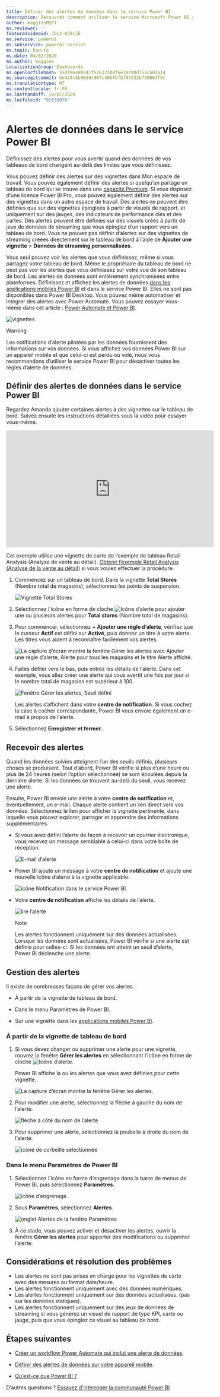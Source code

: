 ```yaml
---
title: Définir des alertes de données dans le service Power BI
description: Découvrez comment utiliser le service Microsoft Power BI afin de définir des alertes pour vous avertir quand des données de vos tableaux de bord changent au-delà des limites que vous définissez.
author: maggiesMSFT
ms.reviewer: ''
featuredvideoid: JbL2-HJ8clE
ms.service: powerbi
ms.subservice: powerbi-service
ms.topic: how-to
ms.date: 04/02/2020
ms.author: maggies
LocalizationGroup: Dashboards
ms.openlocfilehash: 55d196a9b041f52632300f6e10c00d753ca02a14
ms.sourcegitcommit: be424c5b9659c96fc40bfbfbf04332b739063f9c
ms.translationtype: HT
ms.contentlocale: fr-FR
ms.lasthandoff: 10/01/2020
ms.locfileid: "91635076"
---
```

# <a name="data-alerts-in-the-power-bi-service"></a>Alertes de données dans le service Power BI

Définissez des alertes pour vous avertir quand des données de vos tableaux de bord changent au-delà des limites que vous définissez.

Vous pouvez définir des alertes sur des vignettes dans Mon espace de travail. Vous pouvez également définir des alertes si quelqu’un partage un tableau de bord qui se trouve dans une [capacité Premium](../admin/service-premium-what-is.md). Si vous disposez d’une licence Power BI Pro, vous pouvez également définir des alertes sur des vignettes dans un autre espace de travail. Des alertes ne peuvent être définies que sur des vignettes épinglées à partir de visuels de rapport, et uniquement sur des jauges, des indicateurs de performance clés et des cartes. Des alertes peuvent être définies sur des visuels créés à partir de jeux de données de streaming que vous épinglez d’un rapport vers un tableau de bord. Vous ne pouvez pas définir d’alertes sur des vignettes de streaming créées directement sur le tableau de bord à l’aide de **Ajouter une vignette** > **Données de streaming personnalisées**.

Vous seul pouvez voir les alertes que vous définissez, même si vous partagez votre tableau de bord. Même le propriétaire du tableau de bord ne peut pas voir les alertes que vous définissez sur votre vue de son tableau de bord. Les alertes de données sont entièrement synchronisées entre plateformes. Définissez et affichez les alertes de données [dans les applications mobiles Power BI](../consumer/mobile/mobile-set-data-alerts-in-the-mobile-apps.md) et dans le service Power BI. Elles ne sont pas disponibles dans Power BI Desktop. Vous pouvez même automatiser et intégrer des alertes avec Power Automate. Vous pouvez essayer vous-même dans cet article : [Power Automate et Power BI](../collaborate-share/service-flow-integration.md).

![vignettes](media/service-set-data-alerts/powerbi-alert-types-new.png)

> [!WARNING]
> Les notifications d’alerte pilotées par les données fournissent des informations sur vos données. Si vous affichez vos données Power BI sur un appareil mobile et que celui-ci est perdu ou volé, nous vous recommandons d’utiliser le service Power BI pour désactiver toutes les règles d’alerte de données.

## <a name="set-data-alerts-in-the-power-bi-service"></a>Définir des alertes de données dans le service Power BI

Regardez Amanda ajouter certaines alertes à des vignettes sur le tableau de bord. Suivez ensuite les instructions détaillées sous la vidéo pour essayer vous-même.

<iframe width="560" height="315" src="https://www.youtube.com/embed/JbL2-HJ8clE" frameborder="0" allowfullscreen></iframe>

Cet exemple utilise une vignette de carte de l’exemple de tableau Retail Analysis (Analyse de vente au détail). [Obtenir l’exemple Retail Analysis (Analyse de la vente au détail)](sample-retail-analysis.md#get-the-content-pack-for-this-sample) si vous voulez effectuer la procédure.

1. Commencez sur un tableau de bord. Dans la vignette **Total Stores** (Nombre total de magasins), sélectionnez les points de suspension.

   ![Vignette Total Stores](media/service-set-data-alerts/powerbi-card.png)

1. Sélectionnez l’icône en forme de cloche ![Icône d’alerte](media/service-set-data-alerts/power-bi-bell-icon.png) pour ajouter une ou plusieurs alertes pour **Total stores** (Nombre total de magasins).

1. Pour commencer, sélectionnez **+ Ajouter une règle d’alerte**, vérifiez que le curseur **Actif** est défini sur **Activé**, puis donnez un titre à votre alerte. Les titres vous aident à reconnaître facilement vos alertes.

   ![La capture d’écran montre la fenêtre Gérer les alertes avec Ajouter une règle d’alerte, Alerte pour tous les magasins et le titre Alerte affiché.](media/service-set-data-alerts/powerbi-alert-title.png)

1. Faites défiler vers le bas, puis entrez les détails de l’alerte.  Dans cet exemple, vous allez créer une alerte qui vous avertit une fois par jour si le nombre total de magasins est supérieur à 100.

   ![Fenêtre Gérer les alertes, Seuil défini](media/service-set-data-alerts/power-bi-set-alert-details.png)

    Les alertes s’affichent dans votre **centre de notification**. Si vous cochez la case à cocher correspondante, Power BI vous envoie également un e-mail à propos de l’alerte.

1. Sélectionnez **Enregistrer et fermer**.

## <a name="receiving-alerts"></a>Recevoir des alertes

Quand les données suivies atteignent l’un des seuils définis, plusieurs choses se produisent. Tout d’abord, Power BI vérifie si plus d’une heure ou plus de 24 heures (selon l’option sélectionnée) se sont écoulées depuis la dernière alerte. Si les données se trouvent au-delà du seuil, vous recevez une alerte.

Ensuite, Power BI envoie une alerte à votre **centre de notification** et, éventuellement, un e-mail. Chaque alerte contient un lien direct vers vos données. Sélectionnez le lien pour afficher la vignette pertinente, dans laquelle vous pouvez explorer, partager et apprendre des informations supplémentaires.  

* Si vous avez défini l’alerte de façon à recevoir un courrier électronique, vous recevez un message semblable à celui-ci dans votre boîte de réception.

   ![E-mail d’alerte](media/service-set-data-alerts/powerbi-alerts-email.png)

* Power BI ajoute un message à votre **centre de notification** et ajoute une nouvelle icône d’alerte à la vignette applicable.

   ![icône Notification dans le service Power BI](media/service-set-data-alerts/powerbi-alert-notifications.png)

* Votre **centre de notification** affiche les détails de l’alerte.

    ![lire l’alerte](media/service-set-data-alerts/powerbi-alert-notification.png)

   > [!NOTE]
   > Les alertes fonctionnent uniquement sur des données actualisées. Lorsque les données sont actualisées, Power BI vérifie si une alerte est définie pour celles-ci. Si les données ont atteint un seuil d’alerte, Power BI déclenche une alerte.

## <a name="managing-alerts"></a>Gestion des alertes

Il existe de nombreuses façons de gérer vos alertes :

* À partir de la vignette de tableau de bord.

* Dans le menu Paramètres de Power BI.

* Sur une vignette dans les [applications mobiles Power BI](../consumer/mobile/mobile-set-data-alerts-in-the-mobile-apps.md).

### <a name="from-the-dashboard-tile"></a>À partir de la vignette de tableau de bord

1. Si vous devez changer ou supprimer une alerte pour une vignette, rouvrez la fenêtre **Gérer les alertes** en sélectionnant l’icône en forme de cloche ![Icône d’alerte](media/service-set-data-alerts/power-bi-bell-icon.png).

    Power BI affiche la ou les alertes que vous avez définies pour cette vignette.

    ![La capture d’écran montre la fenêtre Gérer les alertes.](media/service-set-data-alerts/powerbi-see-alerts.png)

1. Pour modifier une alerte, sélectionnez la flèche à gauche du nom de l’alerte.

    ![flèche à côté du nom de l’alerte](media/service-set-data-alerts/powerbi-see-alerts-arrow.png)

1. Pour supprimer une alerte, sélectionnez la poubelle à droite du nom de l’alerte.

      ![icône de corbeille sélectionnée](media/service-set-data-alerts/powerbi-see-alerts-delete.png)

### <a name="from-the-power-bi-settings-menu"></a>Dans le menu Paramètres de Power BI

1. Sélectionnez l’icône en forme d’engrenage dans la barre de menus de Power BI, puis sélectionnez **Paramètres**.

    ![icône d’engrenage](media/service-set-data-alerts/powerbi-gear-icon.png).

1. Sous **Paramètres**, sélectionnez **Alertes**.

    ![onglet Alertes de la fenêtre Paramètres](media/service-set-data-alerts/powerbi-alert-settings.png)

1. À ce stade, vous pouvez activer et désactiver les alertes, ouvrir la fenêtre **Gérer les alertes** pour apporter des modifications ou supprimer l’alerte.

## <a name="considerations-and-troubleshooting"></a>Considérations et résolution des problèmes

* Les alertes ne sont pas prises en charge pour les vignettes de carte avec des mesures au format date/heure.
* Les alertes fonctionnent uniquement avec des données numériques.
* Les alertes fonctionnent uniquement sur des données actualisées. (pas sur les données statiques).
* Les alertes fonctionnent uniquement sur des jeux de données de streaming si vous générez un visuel de rapport de type KPI, carte ou jauge, puis que vous épinglez ce visuel au tableau de bord.


## <a name="next-steps"></a>Étapes suivantes

* [Créer un workflow Power Automate qui inclut une alerte de données](../collaborate-share/service-flow-integration.md).

* [Définir des alertes de données sur votre appareil mobile](../consumer/mobile/mobile-set-data-alerts-in-the-mobile-apps.md).

* [Qu’est-ce que Power BI ?](../fundamentals/power-bi-overview.md)

D’autres questions ? [Essayez d’interroger la communauté Power BI](https://community.powerbi.com/)

